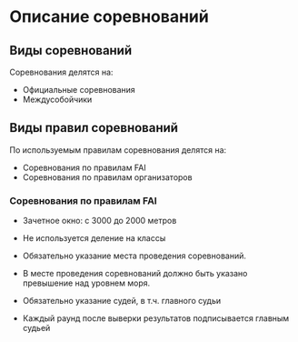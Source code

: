 # Описание соревнований

## Виды соревнований

Соревнования делятся на:
- Официальные соревнования
- Междусобойчики

## Виды правил соревнований

По используемым правилам соревнования делятся на:
- Соревнования по правилам FAI
- Соревнования по правилам организаторов 

### Соревнования по правилам FAI

- Зачетное окно: с 3000 до 2000 метров
- Не используется деление на классы

- Обязательно указание места проведения соревнований.
- В месте проведения соревнований должно быть указано превышение над уровнем моря.

- Обязательно указание судей, в т.ч. главного судьи
- Каждый раунд после выверки результатов подписывается главным судьей
